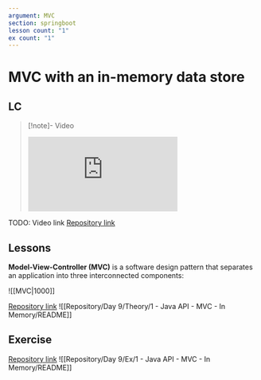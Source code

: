 ```yaml
---
argument: MVC
section: springboot
lesson count: "1"
ex count: "1"
---
```

# MVC with an in-memory data store
## LC
> [!note]- Video
> <div class="iframe-container"> <iframe src="https://us02web.zoom.us/rec/share/ahTAhZ2E98SGPfo_EqDMwMNmZl-9Geg-vONVs_IiudL0mmJ4aJ9PUA49W5XYg4Zz.Ylss_OjGjcBssJAw" frameborder="0" allowfullscreen></iframe> </div>

TODO: Video link
[Repository link](https://github.com/Guybrush3791/boolean-uk-2-java-mvc.git)

## Lessons
**Model-View-Controller (MVC)** is a software design pattern that separates an application into three interconnected components:

![[MVC|1000]]


[Repository link](https://github.com/boolean-uk/java-api-mvc-in-memory-workshop.git)
![[Repository/Day 9/Theory/1 - Java API - MVC - In Memory/README]]

## Exercise
[Repository link](https://github.com/boolean-uk/java-api-mvc-in-memory.git)
![[Repository/Day 9/Ex/1 - Java API - MVC - In Memory/README]]